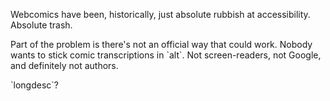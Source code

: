 <!DOCTYPE html>
<html>
<head>
<title>Accessible comics on the Internet</title>
</head>
<body>
<p>Webcomics have been, historically, just absolute rubbish at accessibility. Absolute trash.</p>

<p>Part of the problem is there's not an official way that could work. Nobody wants to stick comic transcriptions in `alt`. Not screen-readers, not Google, and definitely not authors.</p>

<p>`longdesc`?</p>

<p> </p>
</body>
</html>
